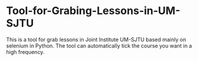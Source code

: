 # Tool-for-Grabing-Lessons-in-UM-SJTU
This is a tool for grab lessons in Joint Institute UM-SJTU based mainly on selenium in Python. The tool can automatically tick the course you want in a high frequency.
